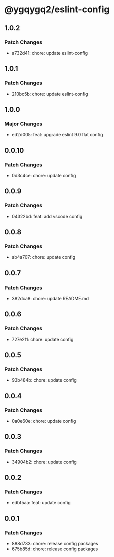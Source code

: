 # @ygqygq2/eslint-config

## 1.0.2

### Patch Changes

- a732d41: chore: update eslint-config

## 1.0.1

### Patch Changes

- 210bc5b: chore: update eslint-config

## 1.0.0

### Major Changes

- ed2d005: feat: upgrade eslint 9.0 flat config

## 0.0.10

### Patch Changes

- 0d3c4ce: chore: update config

## 0.0.9

### Patch Changes

- 04322bd: feat: add vscode config

## 0.0.8

### Patch Changes

- ab4a707: chore: update config

## 0.0.7

### Patch Changes

- 382dca8: chore: update README.md

## 0.0.6

### Patch Changes

- 727e2f1: chore: update config

## 0.0.5

### Patch Changes

- 93b484b: chore: update config

## 0.0.4

### Patch Changes

- 0a0e60e: chore: update config

## 0.0.3

### Patch Changes

- 34904b2: chore: update config

## 0.0.2

### Patch Changes

- edbf5aa: feat: update config

## 0.0.1

### Patch Changes

- 888d733: chore: release config packages
- 675b85d: chore: release config packages
